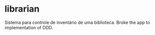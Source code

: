 # librarian
Sistema para controle de inventário de uma biblioteca.
Broke the app to implementation of DDD.
